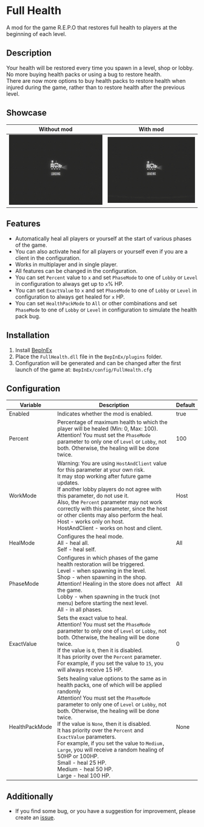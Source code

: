 # Full Health

A mod for the game R.E.P.O that restores full health to players at the beginning of each level.

## Description

Your health will be restored every time you spawn in a level, shop or lobby.  
No more buying health packs or using a bug to restore health.  
There are now more options to buy health packs to restore health when injured during the game, rather than to restore
health after the previous level.

## Showcase

| Without mod                                                                                                           | With mod                                                                                                        |
|-----------------------------------------------------------------------------------------------------------------------|-----------------------------------------------------------------------------------------------------------------|
| ![WithoutMod](https://raw.githubusercontent.com/yvsimakov/R.E.P.O_FullHealth/refs/heads/main/showcase/WithoutMod.gif) | ![WithMod](https://raw.githubusercontent.com/yvsimakov/R.E.P.O_FullHealth/refs/heads/main/showcase/WithMod.gif) |

## Features

- Automatically heal all players or yourself at the start of various phases of the game.
- You can also activate heal for all players or yourself even if you are a client in the configuration.
- Works in multiplayer and in single player.
- All features can be changed in the configuration.
- You can set `Percent` value to `x` and set `PhaseMode` to one of `Lobby` or `Level` in configuration to always get up
  to `x`% HP.
- You can set `ExactValue` to `x` and set `PhaseMode` to one of `Lobby` or `Level` in configuration to always get healed
  for `x` HP.
- You can set `HealthPackMode` to `All` or other combinations and set `PhaseMode` to one of `Lobby` or `Level` in
  configuration to simulate the health pack bug.

## Installation

1. Install [BepInEx](https://github.com/BepInEx/BepInEx/releases/tag/v5.4.23.2)
2. Place the `FullHealth.dll` file in the `BepInEx/plugins` folder.
3. Configuration will be generated and can be changed after the first launch of the game at:
   `BepInEx/config/FullHealth.cfg`

## Configuration

| Variable       | Description                                                                                                                                                                                                                                                                                                                                                                                                                                                                                                                                          | Default |
|----------------|------------------------------------------------------------------------------------------------------------------------------------------------------------------------------------------------------------------------------------------------------------------------------------------------------------------------------------------------------------------------------------------------------------------------------------------------------------------------------------------------------------------------------------------------------|---------|
| Enabled        | Indicates whether the mod is enabled.                                                                                                                                                                                                                                                                                                                                                                                                                                                                                                                | true    |
| Percent        | Percentage of maximum health to which the player will be healed (Min: 0, Max: 100).<br>Attention! You must set the `PhaseMode` parameter to only one of `Level` or `Lobby`, not both. Otherwise, the healing will be done twice.                                                                                                                                                                                                                                                                                                                     | 100     |
| WorkMode       | Warning: You are using `HostAndClient` value for this parameter at your own risk.<br>It may stop working after future game updates.<br>If another lobby players do not agree with this parameter, do not use it.<br>Also, the `Percent` parameter may not work correctly with this parameter, since the host or other clients may also perform the heal.<br>Host - works only on host.<br>HostAndClient - works on host and client.                                                                                                                  | Host    |
| HealMode       | Configures the heal mode.<br>All - heal all.<br>Self - heal self.                                                                                                                                                                                                                                                                                                                                                                                                                                                                                    | All     |
| PhaseMode      | Configures in which phases of the game health restoration will be triggered.<br>Level - when spawning in the level.<br>Shop - when spawning in the shop. Attention! Healing in the store does not affect the game.<br>Lobby - when spawning in the truck (not menu) before starting the next level.<br>All - in all phases.                                                                                                                                                                                                                          | All     |
| ExactValue     | Sets the exact value to heal.<br>Attention! You must set the `PhaseMode` parameter to only one of `Level` or `Lobby`, not both. Otherwise, the healing will be done twice.<br>If the value is `0`, then it is disabled.<br>It has priority over the `Percent` parameter.<br>For example, if you set the value to `15`, you will always receive 15 HP.                                                                                                                                                                                                | 0       |
| HealthPackMode | Sets healing value options to the same as in health packs, one of which will be applied randomly<br>Attention! You must set the `PhaseMode` parameter to only one of `Level` or `Lobby`, not both. Otherwise, the healing will be done twice.<br>If the value is `None`, then it is disabled.<br>It has priority over the `Percent` and `ExactValue` parameters.<br>For example, if you set the value to `Medium, Large`, you will receive a random healing of 50HP or 100HP.<br>Small - heal 25 HP.<br>Medium - heal 50 HP.<br>Large - heal 100 HP. | None    |

## Additionally

- If you find some bug, or you have a suggestion for improvement, please create
  an [issue](https://github.com/yvsimakov/R.E.P.O_FullHealth/issues).